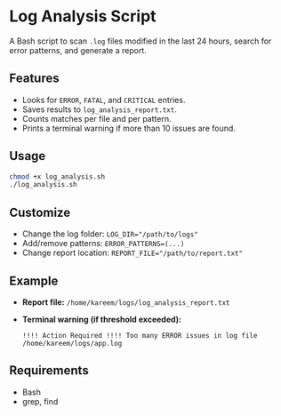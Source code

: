 # Log Analysis Script

A Bash script to scan `.log` files modified in the last 24 hours, search for error patterns, and generate a report.

## Features
- Looks for `ERROR`, `FATAL`, and `CRITICAL` entries.
- Saves results to `log_analysis_report.txt`.
- Counts matches per file and per pattern.
- Prints a terminal warning if more than 10 issues are found.

## Usage
```bash
chmod +x log_analysis.sh
./log_analysis.sh
````

## Customize

* Change the log folder: `LOG_DIR="/path/to/logs"`
* Add/remove patterns: `ERROR_PATTERNS=(...)`
* Change report location: `REPORT_FILE="/path/to/report.txt"`

## Example

* **Report file:** `/home/kareem/logs/log_analysis_report.txt`
* **Terminal warning (if threshold exceeded):**

  ```
  !!!! Action Required !!!! Too many ERROR issues in log file /home/kareem/logs/app.log
  ```

## Requirements

* Bash
* grep, find


